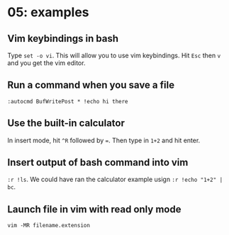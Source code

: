 # 05: examples

## Vim keybindings in bash
Type `set -o vi`. This will allow you to use vim 
keybindings. Hit `Esc` then `v` and you get 
the vim editor.

## Run a command when you save a file
`:autocmd BufWritePost * !echo hi there`

## Use the built-in calculator
In insert mode, hit `^R` followed by `=`. Then type
in `1+2` and hit enter.

## Insert output of bash command into vim
`:r !ls`. We could have ran the calculator example
usign `:r !echo "1+2" | bc`.

## Launch file in vim with read only mode
`vim -MR filename.extension`
